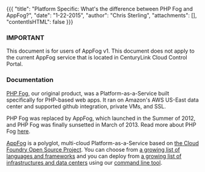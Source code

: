 {{{
  "title": "Platform Specific: What's the difference between PHP Fog and AppFog?",
  "date": "1-22-2015",
  "author": "Chris Sterling",
  "attachments": [],
  "contentIsHTML": false
}}}

### IMPORTANT

This document is for users of AppFog v1. This document does not apply to the current AppFog service that is located in CenturyLink Cloud Control Portal.

### Documentation

<p><a href="https://phpfog.com">PHP Fog</a>, our original product, was a Platform-as-a-Service built specifically for PHP-based web apps. It ran on Amazon's AWS US-East data center and supported github integration, private VMs, and SSL.</p>
<p>PHP Fog was replaced by AppFog, which launched in the Summer of 2012, and PHP Fog was finally sunsetted in March of 2013. Read more about PHP Fog <a href="http://docs.phpfog.com">here</a>.</p>
<p><a href="https://appfog.com">AppFog</a> is a polyglot, multi-cloud Platform-as-a-Service based on <a href="http://cloudfoundry.org/">the Cloud Foundry Open Source Project</a>. You can choose from <a href="http://docs.appfog.com/roadmap#langs">a growing list of languages and frameworks</a> and you can deploy from <a href="http://docs.appfog.com/roadmap#infras">a growing list of infrastructures and data centers</a> using our <a href="http://docs.appfog.com/getting-started/af-cli">command line tool</a>.</p>

